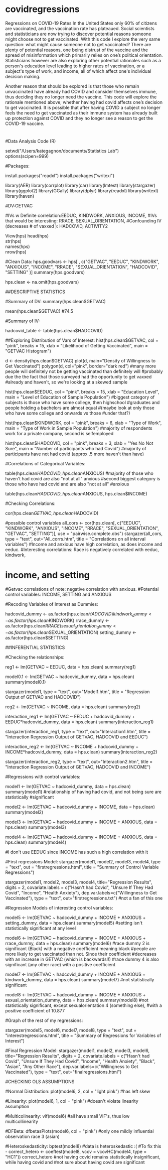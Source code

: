 # covidregressions
Regressions on COVID-19 Rates
In the United States only 60% of citizens are vaccinated, and the vaccination rate has plateaued. Social scientists and statisticians are now trying to discover potential reasons someone might choose not to get vaccinated. With this code I explore the very same question: what might cause someone not to get vaccinated? There are plenty of potential reasons, one being distrust of the vaccine and the spread of misinformation which primarily relies on one’s political orientation. Statisticians however are also exploring other potential rationales such as a person's education level leading to higher rates of vaccination, or a subject's type of work, and income, all of which affect one's individual decision making. 

Another reason that should be explored is that those who remain unvaccinated have already had COVID and consider themselves immune, thus deciding they no longer need the vaccine. This code will explore the rationale mentioned above; whether having had covid affects one’s decision to get vaccinated. It is possible that after having COVID a subject no longer feels the need to get vaccinated as their immune system has already built up protection against COVID and they no longer see a reason to get the COVID-19 vaccine.


#
#Data Analysis Code (R)


setwd("/Users/kategagnon/documents/Statistics Lab") 
options(scipen=999)

#Packages:

install.packages("readxl")
install.packages("writexl")

library(AER)
library(corrplot) 
library(car)
library(lmtest)
library(stargazer)
library(ggplot2)
library(GGally)
library(dplyr)
library(readxl)
library(writexl)
library(haven)

#DV:GETVAC 

#IVs w Definite correlation:EEDUC, KINDWORK, ANXIOUS, INCOME,
#IVs that would be interesting: RRACE, SEXUAL_ORIENTATION, 
#Confounding IV (decreases # of vaxxed ): HADCOVID, ACTIVITY2
 

View(hps)
head(hps)     
str(hps)     
names(hps)    
nrow(hps)  

#Clean Data:
hps.goodvars <- hps[ , c("GETVAC", "EEDUC", "KINDWORK", "ANXIOUS", "INCOME", 
                         "RRACE", "SEXUAL_ORIENTATION", "HADCOVID", "SETTING" )]
summary(hps.goodvars)

hps.clean <- na.omit(hps.goodvars)

##DESCRIPTIVE STATISTICS

#Summary of DV:
summary(hps.clean$GETVAC)

mean(hps.clean$GETVAC)
#74.5

#Summary of IV:

hadcovid_table <- table(hps.clean$HADCOVID)

##Exploring Distribution of Vars of Interest:
hist(hps.clean$GETVAC,
     col = "pink",
     breaks = 15,
     xlab = "Likelihood of Getting Vaccinated",
     main = "GETVAC Histogram")

d <- density(hps.clean$GETVAC)
plot(d, main="Density of Willingness to Get Vaccinated")
polygon(d, col="pink", border="dark red")
#many more people will definitely not be getting vaccinated than definitely will
#probably due the the fact that those surveyed had the opportunity to get vaxxed
#already and haven't, so we're looking at a skewed sample

hist(hps.clean$EEDUC,
     col = "pink",
     breaks = 15,
     xlab = "Education Level",
     main = "Level of Education of Sample Population")
#biggest category of subjects is those who have some college, then highschool
#graduates and people holding a bachelors are almost equal 
#(maybe look at only those who have some college and onwards vs those 
#under that?)

hist(hps.clean$KINDWORK,
     col = "pink",
     breaks = 6,
     xlab = "Type of Work",
     main = "Type of Work in Sample Population")
#majority of respondents work for a private company, second is selfemployed

hist(hps.clean$HADCOVID,
     col = "pink",
     breaks = 3,
     xlab = "Yes                         No                     Not Sure",
     main = "Number of participants who had Covid")
#majority of participants have not had covid (approx .5 more haven't than have)

#Correlations of Categorical Variables:

table(hps.clean$HADCOVID, hps.clean$ANXIOUS)
#majority of those who haven't had covid are also "not at all" anxious
#second biggest category is those who have had covid and are also "not at all"
#anxious

table(hps.clean$HADCOVID, hps.clean$ANXIOUS, hps.clean$INCOME)

#Checking Correlations:

cor(hps.clean$GETVAC, hps.clean$HADCOVID)

#possible control variables
all_cors <- cor(hps.clean[, c("EEDUC", "KINDWORK", "ANXIOUS", "INCOME",
                                   "RRACE", "SEXUAL_ORIENTATION", "GETVAC", 
                              "SETTING")], use = "pairwise.complete.obs")
stargazer(all_cors,
          type = "text",
          out="All_corrs.htm",
          title = "Correlations on all interval variables")
#Income and anxious have high correlation, as does  income and eeduc.
#Interesting correlations: Race is negatively correlated with eeduc, kindwork,
#                          income, and setting
#Getvac correlations of note: negative correlation with anxious.
#Potential control variables: INCOME, SETTING and ANXIOUS

#Recoding Variables of Interest as Dummies:

hadcovid_dummy <- as.factor(hps.clean$HADCOVID)
kindwork_dummy <- as.factor(hps.clean$KINDWORK)
rrace_dummy <- as.factor(hps.clean$RRACE)
sexual_orientation_dummy <- as.factor(hps.clean$SEXUAL_ORIENTATION)
setting_dummy <- as.factor(hps.clean$SETTING)


##INFERENTIAL STATISTICS

#Checking the relationships:

reg1 <- lm(GETVAC ~ EEDUC, data = hps.clean)
summary(reg1)

model0.1 <- lm(GETVAC ~ hadcovid_dummy, data = hps.clean)
summary(model0.1)

stargazer(model1,
          type = "text",
          out="Model1.htm",
          title = "Regression Output of GETVAC and HADCOVID")

reg2 <- lm(GETVAC ~ INCOME, data = hps.clean)
summary(reg2)

interaction_reg1 <- lm(GETVAC ~ EEDUC + hadcovid_dummy + EEDUC*hadcovid_dummy, 
                       data = hps.clean)
summary(interaction_reg1)

stargazer(interaction_reg1,
          type = "text",
          out="Interaction1.htm",
          title = "Interaction Regression Output of GETVAC, HADCOVID and EEDUC")

interaction_reg2 <- lm(GETVAC ~ INCOME + hadcovid_dummy + INCOME*hadcovid_dummy, 
                         data = hps.clean)
summary(interaction_reg2)

stargazer(interaction_reg2,
          type = "text",
          out="Interaction2.htm",
          title = "Interaction Regression Output of GETVAC, HADCOVID and INCOME")

#Regressions with control variables:

model1 <- lm(GETVAC ~ hadcovid_dummy, data = hps.clean)
summary(model1)
#relationship of having had covid, and not being sure are statistically 
#significant

model2 <- lm(GETVAC ~ hadcovid_dummy + INCOME, data = hps.clean)
summary(model2)

model3 <- lm(GETVAC ~ hadcovid_dummy + INCOME + ANXIOUS, data = hps.clean)
summary(model3)

model4 <- lm(GETVAC ~ hadcovid_dummy + INCOME + ANXIOUS, data = hps.clean)
summary(model4)

#I don't use EEDUC since INCOME has such a high correlation with it

#First regressions Model:
stargazer(model1, model2, model3, model4,
          type = "text",
          out = "firstregressions.html",
          title = "Summary of Control Variable Regressions")

stargazer(model1, model2, model3, model4, title="Regression Results",
          digits = 2,
          covariate.labels = c("Hasn't had Covid", "Unsure If They Had Covid",
                               "Income", "Health Anxiety"),
          dep.var.labels=c("Willingness to Get Vaccinated"), 
          type = "text",
          out="firstregressions.txt")
#not a fan of this one

#Regression Models of interesting control variables:

model5 <- lm(GETVAC ~ hadcovid_dummy + INCOME + ANXIOUS + setting_dummy,
             data = hps.clean)
summary(model5)
#setting isn't statistically significant at any level

model6 <- lm(GETVAC ~ hadcovid_dummy + INCOME + ANXIOUS + rrace_dummy,
            data = hps.clean)
summary(model6)
#race dummy 2 is significant (Black) with a negative coefficient meaning black
#people are more likely to get vaccinated than not. Since their coefficient 
#decreases with an increase in GETVAC (which is backwards!!)
#race dummy 4 is also significant (any other race) with a positive coefficient

model7 <- lm(GETVAC ~ hadcovid_dummy + INCOME + ANXIOUS + kindwork_dummy,
             data = hps.clean)
summary(model7)
#not statistically significant

model8 <- lm(GETVAC ~ hadcovid_dummy + INCOME + ANXIOUS + 
                     sexual_orientation_dummy,
                     data = hps.clean)
summary(model8)
#not statistically significant, except sexualorientation 4 (something else),
#with a positive coefficient of 10.877

#Graph of the rest of my regressions:

stargazer(model5, model6, model7, model8,
          type = "text",
          out = "interestregressions.html",
          title = "Summary of Regressions for Variables of Interest")

#Final Regression Model:
stargazer(model1, model2, model3, model6, title="Regression Results",
          digits = 2,
          covariate.labels = c("Hasn't had Covid", "Unsure If They Had Covid",
                               "Income", "Health Anxiety", "Black", "Asian", 
                               "Any Other Race"),
          dep.var.labels=c("Willingness to Get Vaccinated"), 
          type = "text",
          out="finalregressions.html")

#CHECKING OLS ASSUMPTIONS

#Normal Distribution:
plot(model6, 2, col = "light pink")
#has left skew

#Linearity:
plot(model6, 1, col = "pink")
#doesn't violate linearity assumption

#Multicolinearity:
vif(model6)
#all have small VIF's, thus low multicollinearity

#DFBeta:
dfbetasPlots(model6, col = "pink")
#only one mildly influential observation race 3 (asian)

#Heteroskedasticity:
bptest(model8)
#data is heteroskedastic :(
#To fix this -
correct_hetero <- coeftest(model8, vcov = vcovHC(model4, type = "HC1")) 
correct_hetero
#not having covid remains statistically insignificant, while having covid and
#not sure about having covid are significant
